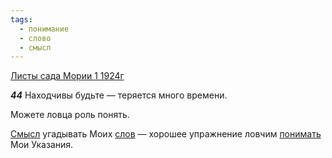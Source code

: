 ```yaml
---
tags:
  - понимание
  - слово
  - смысл
---
```


[Листы сада Мории 1 1924г](https://127.0.0.1:4002/agni/1924)

___44___
Находчивы будьте — теряется много времени.   

Можете ловца роль понять.   

[Смысл](../../../tags/#смысл) угадывать Моих [слов](../../../tags/#слово) — хорошее упражнение ловчим [понимать](../../../tags/#понимание) Мои Указания.   

